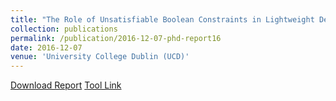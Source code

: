 ```yaml
---
title: "The Role of Unsatisfiable Boolean Constraints in Lightweight Description Logics"
collection: publications
permalink: /publication/2016-12-07-phd-report16
date: 2016-12-07 
venue: 'University College Dublin (UCD)'
---
```


<a href='http://farif.github.io/files/papers/phd-report16.pdf'>Download Report</a>
<a href='https://github.com/farif/BEACON'>Tool Link</a>



